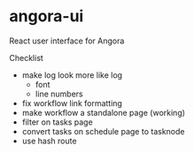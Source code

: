 # angora-ui

React user interface for Angora

Checklist

-   make log look more like log
    -   font
    -   line numbers
-   fix workflow link formatting
-   make workflow a standalone page (working)
-   filter on tasks page
-   convert tasks on schedule page to tasknode
-   use hash route
